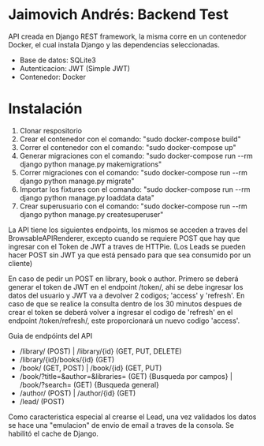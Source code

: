# Jaimovich Andrés: Backend Test

API creada en Django REST framework, la misma corre en un contenedor Docker, el cual instala Django y las dependencias seleccionadas.

- Base de datos: SQLite3
- Autenticacion: JWT (Simple JWT)
- Contenedor: Docker

# Instalación
1. Clonar respositorio
2. Crear el contenedor con el comando: "sudo docker-compose build"
3. Correr el contenedor con el comando: "sudo docker-compose up"
4. Generar migraciones con el comando: "sudo docker-compose run --rm django python manage.py makemigrations"
5. Correr migraciones con el comando: "sudo docker-compose run --rm django python manage.py migrate"
6. Importar los fixtures con el comando: "sudo docker-compose run --rm django python manage.py loaddata data"
7. Crear superusuario con el comando: "sudo docker-compose run --rm django python manage.py createsuperuser"


La API tiene los siguientes endpoints, los mismos se acceden a traves del BrowsableAPIRenderer, excepto cuando se requiere POST que hay que ingresar con el Token de JWT a traves de HTTPie. (Los Leads se pueden hacer POST sin JWT ya que está pensado para que sea consumido por un cliente)

En caso de pedir un POST en library, book o author. Primero se deberá generar el token de JWT en el endpoint /token/, ahi se debe ingresar los datos del usuario y JWT va a devolver 2 codigos; 'access' y 'refresh'. En caso de que se realice la consulta dentro de los 30 minutos despues de crear el token se deberá volver a ingresar el codigo de 'refresh' en el endpoint /token/refresh/, este proporcionará un nuevo codigo 'access'.

Guia de endpóints del API
- /library/ (POST) | /library/{id} (GET, PUT, DELETE)
- /library/{id}/books/{id} (GET)
- /book/ (GET, POST) | /book/{id} (GET, PUT)
- /book/?title=&author=&libraries= (GET) {Busqueda por campos} | /book/?search= (GET) {Busqueda general}
- /author/ (POST) | /author/{id} (GET)
- /lead/ (POST)

Como caracteristica especial al crearse el Lead, una vez validados los datos se hace una "emulacion" de envio de email a traves de la consola.
Se habilitó el cache de Django.
